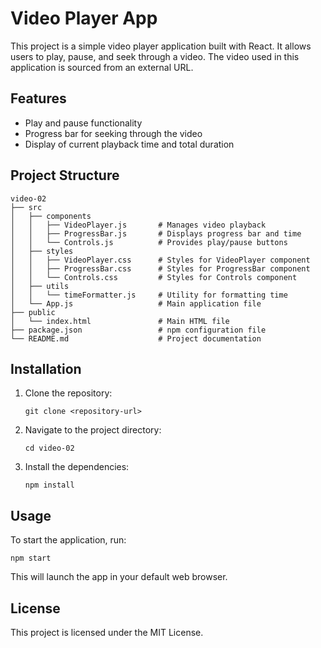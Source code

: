 # Video Player App

This project is a simple video player application built with React. It allows users to play, pause, and seek through a video. The video used in this application is sourced from an external URL.

## Features

- Play and pause functionality
- Progress bar for seeking through the video
- Display of current playback time and total duration

## Project Structure

```
video-02
├── src
│   ├── components
│   │   ├── VideoPlayer.js       # Manages video playback
│   │   ├── ProgressBar.js       # Displays progress bar and time
│   │   └── Controls.js          # Provides play/pause buttons
│   ├── styles
│   │   ├── VideoPlayer.css      # Styles for VideoPlayer component
│   │   ├── ProgressBar.css      # Styles for ProgressBar component
│   │   └── Controls.css         # Styles for Controls component
│   ├── utils
│   │   └── timeFormatter.js     # Utility for formatting time
│   └── App.js                   # Main application file
├── public
│   └── index.html               # Main HTML file
├── package.json                 # npm configuration file
└── README.md                    # Project documentation
```

## Installation

1. Clone the repository:
   ```
   git clone <repository-url>
   ```
2. Navigate to the project directory:
   ```
   cd video-02
   ```
3. Install the dependencies:
   ```
   npm install
   ```

## Usage

To start the application, run:
```
npm start
```
This will launch the app in your default web browser.

## License

This project is licensed under the MIT License.